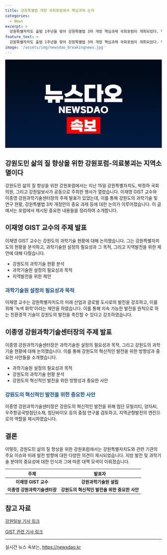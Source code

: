 ```yaml
---
title: 강원특별법 개정 국회포럼에서 핵심과제 논의
categories:
  - News
excerpt: >
  강원특별자치도 출범 1주년을 맞아 강원특별법 3차 개정 핵심과제 국회포럼이 개최되었다. 박정하 국회의원, 강원일보사 장, 현진권 강원연구원장 등이 참석한 가운데, 이재영 GIST 교수는 강원과학기술원 설립의 중요성을 강조했다. 또한, 이종영 강원과학기술센터장은 지역의 과학기술 역량이 상향조정되고 있으며, 강원특별자치도의 5+1 첨단 산업 클러스터 추진과 연계하여 지역의 경쟁력을 높일 수 있다는 전망을 제시했다.
feature_text: >
  강원특별자치도 출범 1주년을 맞아 강원특별법 3차 개정 핵심과제 국회포럼이 개최되었다. 박정하 국회의원, 강원일보사 장, 현진권 강원연구원장 등이 참석한 가운데, 이재영 GIST 교수는 강원과학기술원 설립의 중요성을 강조했다. 또한, 이종영 강원과학기술센터장은 지역의 과학기술 역량이 상향조정되고 있으며, 강원특별자치도의 5+1 첨단 산업 클러스터 추진과 연계하여 지역의 경쟁력을 높일 수 있다는 전망을 제시했다.
image: '/assets/img/newsdao_breakingnews.jpg'
---
```


<p><img src="/assets/img/newsdao_breakingnews.jpg" alt="ranknews 속보" /></p>

<h2 data-ke-size="size26"><b>강원도민 삶의 질 향상을 위한 강원포럼-의료붕괴는 지역소멸이다</b></h2>

<p data-ke-size="size16">강원도민 삶의 질 향상을 위한 강원포럼에서는 지난 15일 강원특별자치도, 박정하 국회의원, 그리고 강원일보사가 공동으로 주최한 행사가 열렸습니다. 이재영 GIST 교수와 이종영 강원과학기술센터장의 주제 발표가 있었는데, 이를 통해 강원도의 과학기술 및 연구 현황, 강원특별법 3차 개정안의 중요 과제 등에 대한 논의가 이루어졌습니다. 이 글에서는 포럼에서 제시된 중요한 내용들을 정리하여 소개합니다.</p>

<h2 data-ke-size="size24">이재영 GIST 교수의 주제 발표</h2>

<p data-ke-size="size16">이재영 GIST 교수는 강원도의 과학기술 현황에 대해 논의했습니다. 그는 강원특별자치도의 현황을 분석하고, 과학기술원 설정의 필요성과 그 목적, 그리고 지역발전을 위한 제언에 대해 다뤘습니다.</p>

<ul>
<li>강원도의 과학기술 현황 분석</li>
<li>과학기술원 설정의 필요성과 목적</li>
<li>지역발전을 위한 제언</li>
</ul>

<h3><b><span style="color: #1a5490;">과학기술원 설정의 필요성과 목적</span></b></h3>

<p data-ke-size="size16">이재영 교수는 강원특별자치도의 미래 산업과 글로벌 도시로의 발전을 강조하고, 이를 위해 '녹색 화학'이라는 제안을 하였습니다. 이를 통해 지속 가능한 발전을 원칙으로 하는 친환경적 기술이 강원도의 발전을 촉진할 수 있다고 강조하였습니다.</p>

<h2 data-ke-size="size24">이종영 강원과학기술센터장의 주제 발표</h2>

<p data-ke-size="size16">이종영 강원과학기술센터장은 과학기술원 설정의 필요성과 목적, 그리고 강원도의 과학기술 현황에 대해 논의했습니다. 이를 통해 강원도의 혁신적인 발전을 위한 방향성과 중요한 사안들을 소개했습니다.</p>

<ul>
<li>과학기술원 설정의 필요성과 목적</li>
<li>강원도의 과학기술 현황 분석</li>
<li>강원도의 혁신적인 발전을 위한 방향성과 중요한 사안</li>
</ul>

<h3><b><span style="color: #1a5490;">강원도의 혁신적인 발전을 위한 중요한 사안</span></b></h3>

<p data-ke-size="size16">이종영 강원과학기술센터장은 강원도의 혁신적인 발전을 위해 첨단 모빌리티, 양자AI, 우주항공국방첨단소재, 첨단바이오 등의 중점 연구를 검토하고, 지역균형발전의 엔진으로의 역할을 제시하였습니다.</p>

<h2 data-ke-size="size24">결론</h2>

<p data-ke-size="size16">이렇듯, 강원도민 삶의 질 향상을 위한 강원포럼에서는 강원특별자치도와 관련 기관의 주요 이슈와 미래 발전 방향에 대한 다양한 의견이 제시되었습니다. 지방 발전 및 과학기술 분야의 중요성에 대한 인식과 그에 따른 대책 모색이 이뤄졌습니다.</p>

<table>
    <thead>
        <tr>
            <th><b>주제</b></th>
            <th><b>발표자</b></th>
        </tr>
    </thead>
    <tbody>
        <tr>
            <td style="text-align: center; height: 17px;"><b>이재영 GIST 교수</b></td>
            <td style="text-align: center; height: 17px;"><b>강원과학기술원 설립</b></td>
        </tr>
        <tr>
            <td style="text-align: center; height: 17px;"><b>이종영 강원과학기술센터장</b></td>
            <td style="text-align: center; height: 17px;"><b>강원도의 혁신적인 발전을 위한 중요한 사안</b></td>
        </tr>
    </tbody>
</table>

<h2 data-ke-size="size24">참고 자료</h2>

<p data-ke-size="size16"><a href="https://www.google.com">강원일보 기사 링크</a></p>

<p data-ke-size="size16"><a href="https://www.google.com">GIST 관련 기사 링크</a></p>

<p><hr></p>
실시간 뉴스 속보는, <a href="https://newsdao.kr" rel="dofollow">https://newsdao.kr</a>


